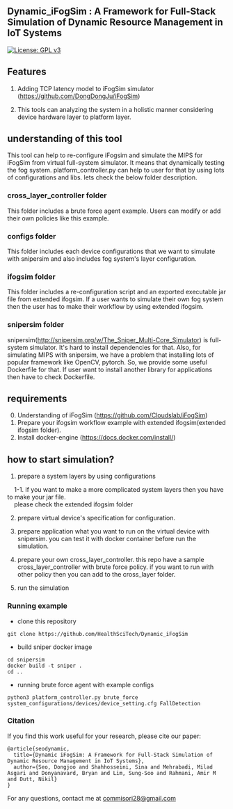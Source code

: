 ## Dynamic_iFogSim : A Framework for Full-Stack Simulation of Dynamic Resource Management in IoT Systems

[![License: GPL v3](https://img.shields.io/badge/License-GPLv3-blue.svg)](https://www.gnu.org/licenses/gpl-3.0)

## Features

1. Adding TCP latency model to iFogSim simulator (https://github.com/DongDongJu/iFogSim)

2. This tools can analyzing the system in a holistic manner considering device hardware layer to platform layer.

## understanding of this tool

This tool can help to re-configure iFogsim and simulate the MIPS for iFogSim from virtual full-system simulator. It means that dynamically testing the fog system. platform_controller.py can help to user for that by using lots of configurations and libs. lets check the below folder description.

### cross_layer_controller folder

This folder includes a brute force agent example. Users can modify or add their own policies like this example.

### configs folder

This folder includes each device configurations that we want to simulate with snipersim and also includes fog system's layer configuration.

### ifogsim folder

This folder includes a re-configuration script and an exported executable jar file from extended ifogsim. If a user wants to simulate their own fog system then the user has to make their workflow by using extended ifogsim.

### snipersim folder 

snipersim(http://snipersim.org/w/The_Sniper_Multi-Core_Simulator) is full-system simulator. It's hard to install dependencies for that. Also, for simulating MIPS with snipersim, we have a problem that installing lots of popular framework like OpenCV, pytorch. So, we provide some useful Dockerfile for that. If user want to install another library for applications then have to check Dockerfile.

## requirements
0. Understanding of iFogSim (https://github.com/Cloudslab/iFogSim)
1. Prepare your ifogsim workflow example with extended ifogsim(extended ifogsim folder).
2. Install docker-engine (https://docs.docker.com/install/)

## how to start simulation?

1. prepare a system layers by using configurations

&nbsp;&nbsp;&nbsp;&nbsp;1-1. if you want to make a more complicated system layers then you have to make your jar file.  
&nbsp;&nbsp;&nbsp;&nbsp;please check the extended ifogsim folder

2. prepare virtual device's specification for configuration.

3. prepare application what you want to run on the virtual device with snipersim. you can test it with docker container before run the simulation.

4. prepare your own cross_layer_controller. this repo have a sample cross_layer_controller with brute force policy. if you want to run with other policy then you can add to the cross_layer folder.

5. run the simulation

### Running example

- clone this repository
```
git clone https://github.com/HealthSciTech/Dynamic_iFogSim
```
- build sniper docker image
```
cd snipersim
docker build -t sniper .
cd ..
```
- running brute force agent with example configs  
```
python3 platform_controller.py brute_force system_configurations/devices/device_setting.cfg FallDetection
```

### Citation
If you find this work useful for your research, please cite our paper:
```
@article{seodynamic,
  title={Dynamic iFogSim: A Framework for Full-Stack Simulation of Dynamic Resource Management in IoT Systems},
  author={Seo, Dongjoo and Shahhosseini, Sina and Mehrabadi, Milad Asgari and Donyanavard, Bryan and Lim, Sung-Soo and Rahmani, Amir M and Dutt, Nikil}
}
```

For any questions, contact me at commisori28@gmail.com

